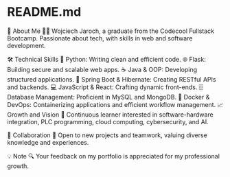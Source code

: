 # README.md
🌟 About Me
👨‍💻 Wojciech Jaroch, a graduate from the Codecool Fullstack Bootcamp. Passionate about tech, with skills in web and software development.

🛠️ Technical Skills
🐍 Python: Writing clean and efficient code.
🌐 Flask: Building secure and scalable web apps.
☕ Java & OOP: Developing structured applications.
🌱 Spring Boot & Hibernate: Creating RESTful APIs and backends.
💻 JavaScript & React: Crafting dynamic front-ends.
🗄️ Database Management: Proficient in MySQL and MongoDB.
🐳 Docker & DevOps: Containerizing applications and efficient workflow management.
📈 Growth and Vision
🌱 Continuous learner interested in software-hardware integration, PLC programming, cloud computing, cybersecurity, and AI.

🤝 Collaboration
🤝 Open to new projects and teamwork, valuing diverse knowledge and experiences.

💡 Note
🔍 Your feedback on my portfolio is appreciated for my professional growth.
